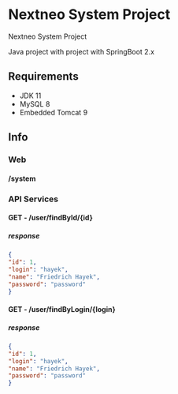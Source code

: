# Nextneo System Project
Nextneo System Project

Java project with project with SpringBoot 2.x

## Requirements

- JDK 11
- MySQL 8
- Embedded Tomcat 9

## Info

### Web

#### /system

### API Services

#### GET - /user/findById/{id}

##### response
```json
{
"id": 1,
"login": "hayek",
"name": "Friedrich Hayek",
"password": "password"
}
```

#### GET - /user/findByLogin/{login}

##### response
```json
{
"id": 1,
"login": "hayek",
"name": "Friedrich Hayek",
"password": "password"
}
```